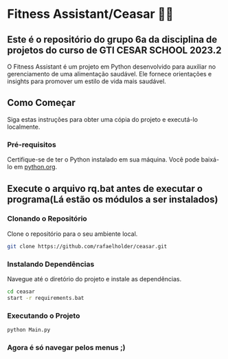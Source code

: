 # Fitness Assistant/Ceasar 🥗🍫
## Este é o repositório do grupo 6a da disciplina de projetos do curso de GTI CESAR SCHOOL 2023.2

O Fitness Assistant é um projeto em Python desenvolvido para auxiliar no gerenciamento de uma alimentação saudável. Ele fornece orientações e insights para promover um estilo de vida mais saudável.

## Como Começar

Siga estas instruções para obter uma cópia do projeto e executá-lo localmente.

### Pré-requisitos

Certifique-se de ter o Python instalado em sua máquina. Você pode baixá-lo em [python.org](https://www.python.org/).
## Execute o arquivo rq.bat antes de executar o programa(Lá estão os módulos a ser instalados)

### Clonando o Repositório

Clone o repositório para o seu ambiente local.

```bash
git clone https://github.com/rafaelholder/ceasar.git
```
### Instalando Dependências

Navegue até o diretório do projeto e instale as dependências.

```bash
cd ceasar
start -r requirements.bat
```

### Executando o Projeto

```bash
python Main.py
```

### Agora é só navegar pelos menus ;) 


